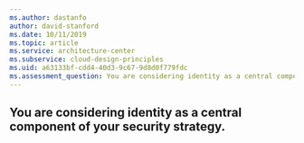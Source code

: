 ```yaml
---
ms.author: dastanfo
author: david-stanford
ms.date: 10/11/2019
ms.topic: article
ms.service: architecture-center
ms.subservice: cloud-design-principles
ms.uid: a63133bf-cdd4-40d3-9c67-9d8d0f779fdc
ms.assessment_question: You are considering identity as a central component of your security strategy.
---
```

## You are considering identity as a central component of your security strategy.


